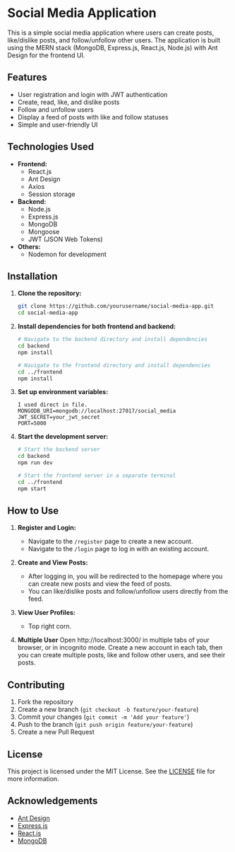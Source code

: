# Social Media Application

This is a simple social media application where users can create posts, like/dislike posts, and follow/unfollow other users. The application is built using the MERN stack (MongoDB, Express.js, React.js, Node.js) with Ant Design for the frontend UI.

## Features

- User registration and login with JWT authentication
- Create, read, like, and dislike posts
- Follow and unfollow users
- Display a feed of posts with like and follow statuses
- Simple and user-friendly UI

## Technologies Used

- **Frontend:**
  - React.js
  - Ant Design
  - Axios
  - Session storage
- **Backend:**
  - Node.js
  - Express.js
  - MongoDB
  - Mongoose
  - JWT (JSON Web Tokens)
- **Others:**
  - Nodemon for development

## Installation

1. **Clone the repository:**

    ```bash
    git clone https://github.com/yourusername/social-media-app.git
    cd social-media-app
    ```

2. **Install dependencies for both frontend and backend:**

    ```bash
    # Navigate to the backend directory and install dependencies
    cd backend
    npm install
    
    # Navigate to the frontend directory and install dependencies
    cd ../frontend
    npm install
    ```

3. **Set up environment variables:**
    ```
    I used direct in file.
    MONGODB_URI=mongodb://localhost:27017/social_media
    JWT_SECRET=your_jwt_secret
    PORT=5000
    ```

4. **Start the development server:**

    ```bash
    # Start the backend server
    cd backend
    npm run dev
    
    # Start the frontend server in a separate terminal
    cd ../frontend
    npm start
    ```


## How to Use

1. **Register and Login:**
   - Navigate to the `/register` page to create a new account.
   - Navigate to the `/login` page to log in with an existing account.

2. **Create and View Posts:**
   - After logging in, you will be redirected to the homepage where you can create new posts and view the feed of posts.
   - You can like/dislike posts and follow/unfollow users directly from the feed.

3. **View User Profiles:**
   - Top right corn.
4. **Multiple User**
   Open http://localhost:3000/ in multiple tabs of your browser, or in incognito mode. Create a new account in each tab, then you can create multiple posts, like and follow other users, and see their posts.


## Contributing

1. Fork the repository
2. Create a new branch (`git checkout -b feature/your-feature`)
3. Commit your changes (`git commit -m 'Add your feature'`)
4. Push to the branch (`git push origin feature/your-feature`)
5. Create a new Pull Request

## License

This project is licensed under the MIT License. See the [LICENSE](LICENSE) file for more information.

## Acknowledgements

- [Ant Design](https://ant.design/)
- [Express.js](https://expressjs.com/)
- [React.js](https://reactjs.org/)
- [MongoDB](https://www.mongodb.com/)

